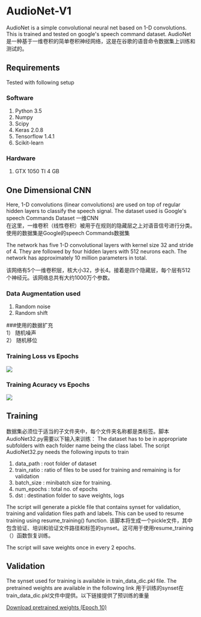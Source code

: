 # AudioNet-V1
AudioNet is a simple convolutional neural net based on 1-D convolutions. This is trained and tested on google's speech command dataset.
AudioNet是一种基于一维卷积的简单卷积神经网络，这是在谷歌的语音命令数据集上训练和测试的。


## Requirements

Tested with following setup

### Software
1) Python 3.5
2) Numpy
3) Scipy
4) Keras 2.0.8
5) Tensorflow 1.4.1
6) Scikit-learn

### Hardware

1) GTX 1050 TI 4 GB

## One Dimensional CNN
Here, 1-D convolutions (linear convolutions) are used on top of regular hidden layers to classify the speech signal. The dataset used is Google's speech Commands Dataset
一维CNN             
在这里，一维卷积（线性卷积）被用于在规则的隐藏层之上对语音信号进行分类。使用的数据集是Google的speech Commands数据集

The network has five 1-D convolutional layers with kernel size 32 and stride of 4. They are followed by four hidden layers with 512 neurons each. The network has approximately 10 million parameters in total.

该网络有5个一维卷积层，核大小32，步长4。接着是四个隐藏层，每个层有512个神经元。该网络总共有大约1000万个参数。


### Data Augmentation used

1) Random noise
2) Random shift

###使用的数据扩充              
1） 随机噪声             
2） 随机移位


### Training Loss vs Epochs

![](https://github.com/vj-1988/AudioNet-V1/blob/master/Images/training_loss.png)

### Training Acuracy vs Epochs

![](https://github.com/vj-1988/AudioNet-V1/blob/master/Images/training_accuracy.png)


## Training 

数据集必须位于适当的子文件夹中，每个文件夹名称都是类标签。脚本AudioNet32.py需要以下输入来训练：
The dataset has to be in appropriate subfolders with each folder name being the class label. The script AudioNet32.py needs the following inputs to train

1) data_path : root folder of dataset
2) train_ratio : ratio of files to be used for training and remaining is for validation
3) batch_size : minibatch size for training.
4) num_epochs : total no. of epochs
5) dst : destination folder to save weights, logs

The script will generate a pickle file that contains synset for validation, training and validation files path and labels. This can be used to resume training using resume_training() function.
该脚本将生成一个pickle文件，其中包含验证、培训和验证文件路径和标签的synset。这可用于使用resume_training（）函数恢复训练。

The script will save weights once in every 2 epochs.

## Validation

The synset used for training is available in train_data_dic.pkl file. The pretrained weights are available in the following link
用于训练的synset在train_data_dic.pkl文件中提供。以下链接提供了预训练的重量

[Download pretrained weights (Epoch 10)](https://drive.google.com/file/d/1vrfeXhtb8mRiLI1ja3Ep80M-zv9a-IVw/view?usp=sharing)

